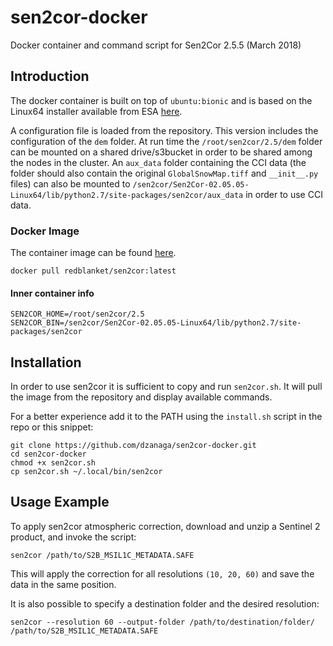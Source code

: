 # sen2cor-docker
Docker container and command script for Sen2Cor 2.5.5 (March 2018)

## Introduction

The docker container is built on top of `ubuntu:bionic` and is based on the Linux64 installer available from ESA [here](http://step.esa.int/main/third-party-plugins-2/sen2cor/).

A configuration file is loaded from the repository. This version includes the configuration of the `dem` folder.
At run time the `/root/sen2cor/2.5/dem` folder can be mounted on a shared drive/s3bucket in order to be shared among the nodes in the cluster.
An `aux_data` folder containing the CCI data (the folder should also contain the original `GlobalSnowMap.tiff` and `__init__.py` files) can also be mounted to `/sen2cor/Sen2Cor-02.05.05-Linux64/lib/python2.7/site-packages/sen2cor/aux_data` in order to use CCI data.

### Docker Image
The container image can be found [here](https://cloud.docker.com/u/redblanket/repository/docker/redblanket/sen2cor).
```
docker pull redblanket/sen2cor:latest
```

#### Inner container info

```
SEN2COR_HOME=/root/sen2cor/2.5
SEN2COR_BIN=/sen2cor/Sen2Cor-02.05.05-Linux64/lib/python2.7/site-packages/sen2cor
```

## Installation
In order to use sen2cor it is sufficient to copy and run `sen2cor.sh`. It will pull the image from the repository and display available commands.

For a better experience add it to the PATH using the `install.sh` script in the repo or this snippet:
```
git clone https://github.com/dzanaga/sen2cor-docker.git
cd sen2cor-docker
chmod +x sen2cor.sh
cp sen2cor.sh ~/.local/bin/sen2cor
```

## Usage Example
To apply sen2cor atmospheric correction, download and unzip a Sentinel 2 product,
and invoke the script:
```
sen2cor /path/to/S2B_MSIL1C_METADATA.SAFE
```
This will apply the correction for all resolutions `(10, 20, 60)` and save the data in the same position.

It is also possible to specify a destination folder and the desired resolution:
```
sen2cor --resolution 60 --output-folder /path/to/destination/folder/ /path/to/S2B_MSIL1C_METADATA.SAFE
```
